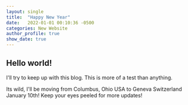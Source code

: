 ```yaml
---
layout: single
title:  "Happy New Year"
date:   2022-01-01 00:10:36 -0500
categories: New Website
author_profile: true
show_date: true
---
```

## Hello world!

I'll try to keep up with this blog. This is more of a test than anything.

Its wild, I'll be moving from Columbus, Ohio USA to Geneva Switzerland January 10th!
Keep your eyes peeled for more updates!
